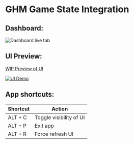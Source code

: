 # GHM Game State Integration

## Dashboard:

![Dashboard live tab](https://i.imgur.com/unOBwmF.png)

## UI Preview:

[WIP Preview of UI](https://www.youtube.com/watch?v=aX5zolo5rQ8)

[![UI Demo](https://i.imgur.com/6Ba908v.jpg)](https://www.youtube.com/watch?v=aX5zolo5rQ8)

## App shortcuts:

| Shortcut     | Action                   |
| ------------ | ------------------------ |
| ALT + C      | Toggle visibility of UI  |
| ALT + P      | Exit app                 |
| ALT + R      | Force refresh UI         |